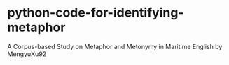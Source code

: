 # python-code-for-identifying-metaphor
A Corpus-based Study on Metaphor and Metonymy in Maritime English by MengyuXu92
